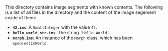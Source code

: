 This directory contains image segments with known contents. The following is a list of all files in the directory and the content of the image segement inside of them:

* **`42.ims`**: A `SmallInteger` with the value `42`.
* **`hello_world_str.ims`**: The string `'Hello World'`.
* **`morph.ims`**: An instance of the `Morph` class, which has been `open(ed)InWorld`.
